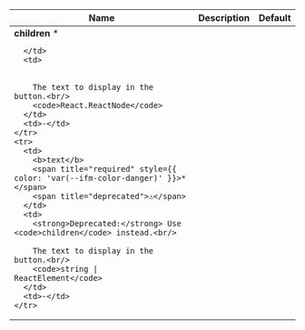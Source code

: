 <table>
  <thead>
    <tr>
      <th>Name</th>
      <th>Description</th>
      <th>Default</th>
    </tr>
  </thead>
  <tbody>
    <tr>
      <td>
        <b>children</b>
        <span title="required" style={{ color: 'var(--ifm-color-danger)' }}>*</span>
        
      </td>
      <td>
        
        
        The text to display in the button.<br/>
        <code>React.ReactNode</code>
      </td>
      <td>-</td>
    </tr>
    <tr>
      <td>
        <b>text</b>
        <span title="required" style={{ color: 'var(--ifm-color-danger)' }}>*</span>
        <span title="deprecated">⚠️</span>
      </td>
      <td>
        <strong>Deprecated:</strong> Use <code>children</code> instead.<br/>
        
        The text to display in the button.<br/>
        <code>string | ReactElement</code>
      </td>
      <td>-</td>
    </tr>
  </tbody>
</table>
